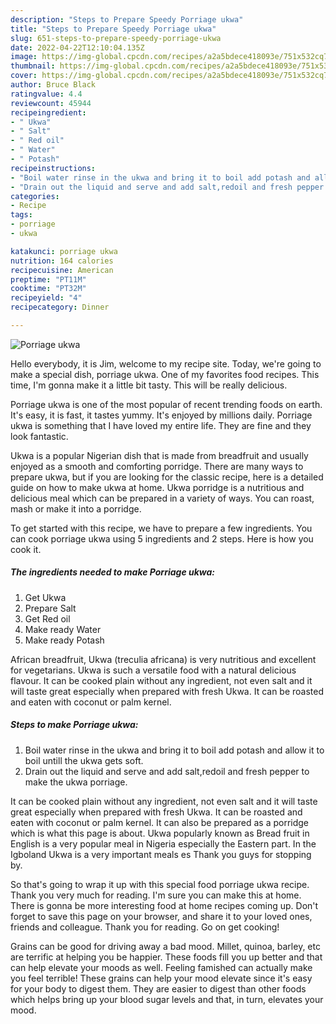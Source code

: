 ```yaml
---
description: "Steps to Prepare Speedy Porriage ukwa"
title: "Steps to Prepare Speedy Porriage ukwa"
slug: 651-steps-to-prepare-speedy-porriage-ukwa
date: 2022-04-22T12:10:04.135Z
image: https://img-global.cpcdn.com/recipes/a2a5bdece418093e/751x532cq70/porriage-ukwa-recipe-main-photo.jpg
thumbnail: https://img-global.cpcdn.com/recipes/a2a5bdece418093e/751x532cq70/porriage-ukwa-recipe-main-photo.jpg
cover: https://img-global.cpcdn.com/recipes/a2a5bdece418093e/751x532cq70/porriage-ukwa-recipe-main-photo.jpg
author: Bruce Black
ratingvalue: 4.4
reviewcount: 45944
recipeingredient:
- " Ukwa"
- " Salt"
- " Red oil"
- " Water"
- " Potash"
recipeinstructions:
- "Boil water rinse in the ukwa and bring it to boil add potash and allow it to boil untill the ukwa gets soft."
- "Drain out the liquid and serve and add salt,redoil and fresh pepper to make the ukwa porriage."
categories:
- Recipe
tags:
- porriage
- ukwa

katakunci: porriage ukwa 
nutrition: 164 calories
recipecuisine: American
preptime: "PT11M"
cooktime: "PT32M"
recipeyield: "4"
recipecategory: Dinner

---
```



![Porriage ukwa](https://img-global.cpcdn.com/recipes/a2a5bdece418093e/751x532cq70/porriage-ukwa-recipe-main-photo.jpg)

Hello everybody, it is Jim, welcome to my recipe site. Today, we're going to make a special dish, porriage ukwa. One of my favorites food recipes. This time, I'm gonna make it a little bit tasty. This will be really delicious.

Porriage ukwa is one of the most popular of recent trending foods on earth. It's easy, it is fast, it tastes yummy. It's enjoyed by millions daily. Porriage ukwa is something that I have loved my entire life. They are fine and they look fantastic.

Ukwa is a popular Nigerian dish that is made from breadfruit and usually enjoyed as a smooth and comforting porridge. There are many ways to prepare ukwa, but if you are looking for the classic recipe, here is a detailed guide on how to make ukwa at home. Ukwa porridge is a nutritious and delicious meal which can be prepared in a variety of ways. You can roast, mash or make it into a porridge.


To get started with this recipe, we have to prepare a few ingredients. You can cook porriage ukwa using 5 ingredients and 2 steps. Here is how you cook it.

<!--inarticleads1-->

##### The ingredients needed to make Porriage ukwa:

1. Get  Ukwa
1. Prepare  Salt
1. Get  Red oil
1. Make ready  Water
1. Make ready  Potash


African breadfruit, Ukwa (treculia africana) is very nutritious and excellent for vegetarians. Ukwa is such a versatile food with a natural delicious flavour. It can be cooked plain without any ingredient, not even salt and it will taste great especially when prepared with fresh Ukwa. It can be roasted and eaten with coconut or palm kernel. 

<!--inarticleads2-->

##### Steps to make Porriage ukwa:

1. Boil water rinse in the ukwa and bring it to boil add potash and allow it to boil untill the ukwa gets soft.
1. Drain out the liquid and serve and add salt,redoil and fresh pepper to make the ukwa porriage.


It can be cooked plain without any ingredient, not even salt and it will taste great especially when prepared with fresh Ukwa. It can be roasted and eaten with coconut or palm kernel. It can also be prepared as a porridge which is what this page is about. Ukwa popularly known as Bread fruit in English is a very popular meal in Nigeria especially the Eastern part. In the Igboland Ukwa is a very important meals es Thank you guys for stopping by. 

So that's going to wrap it up with this special food porriage ukwa recipe. Thank you very much for reading. I'm sure you can make this at home. There is gonna be more interesting food at home recipes coming up. Don't forget to save this page on your browser, and share it to your loved ones, friends and colleague. Thank you for reading. Go on get cooking!

Grains can be good for driving away a bad mood. Millet, quinoa, barley, etc are terrific at helping you be happier. These foods fill you up better and that can help elevate your moods as well. Feeling famished can actually make you feel terrible! These grains can help your mood elevate since it's easy for your body to digest them. They are easier to digest than other foods which helps bring up your blood sugar levels and that, in turn, elevates your mood.
